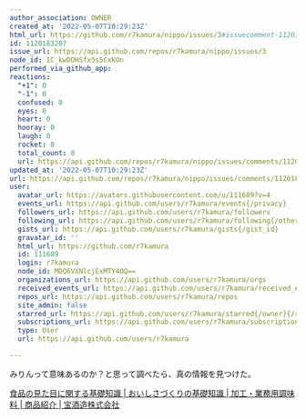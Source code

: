 ```yaml
---
author_association: OWNER
created_at: '2022-05-07T10:29:23Z'
html_url: https://github.com/r7kamura/nippo/issues/3#issuecomment-1120183207
id: 1120183207
issue_url: https://api.github.com/repos/r7kamura/nippo/issues/3
node_id: IC_kwDOHSfx5s5CxKOn
performed_via_github_app:
reactions:
  "+1": 0
  "-1": 0
  confused: 0
  eyes: 0
  heart: 0
  hooray: 0
  laugh: 0
  rocket: 0
  total_count: 0
  url: https://api.github.com/repos/r7kamura/nippo/issues/comments/1120183207/reactions
updated_at: '2022-05-07T10:29:23Z'
url: https://api.github.com/repos/r7kamura/nippo/issues/comments/1120183207
user:
  avatar_url: https://avatars.githubusercontent.com/u/111689?v=4
  events_url: https://api.github.com/users/r7kamura/events{/privacy}
  followers_url: https://api.github.com/users/r7kamura/followers
  following_url: https://api.github.com/users/r7kamura/following{/other_user}
  gists_url: https://api.github.com/users/r7kamura/gists{/gist_id}
  gravatar_id: ''
  html_url: https://github.com/r7kamura
  id: 111689
  login: r7kamura
  node_id: MDQ6VXNlcjExMTY4OQ==
  organizations_url: https://api.github.com/users/r7kamura/orgs
  received_events_url: https://api.github.com/users/r7kamura/received_events
  repos_url: https://api.github.com/users/r7kamura/repos
  site_admin: false
  starred_url: https://api.github.com/users/r7kamura/starred{/owner}{/repo}
  subscriptions_url: https://api.github.com/users/r7kamura/subscriptions
  type: User
  url: https://api.github.com/users/r7kamura

---
```

みりんって意味あるのか？と思って調べたら、真の情報を見つけた。

[食品の見た目に関する基礎知識 | おいしさづくりの基礎知識 | 加工・業務用調味料 | 商品紹介 | 宝酒造株式会社](https://www.takarashuzo.co.jp/products/seasoning/basicinfo/003.htm)